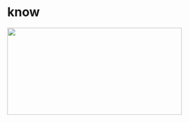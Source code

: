 # know
<img src="https://howtomechatronics.com/wp-content/uploads/2017/10/NRF24L01-Wireless-Arduino-Robot-Car-Control-Circuit-Schematic.jpg" width="400" height="200"/>
